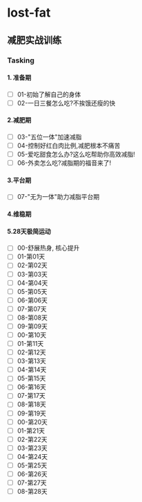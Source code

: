 # lost-fat

## 减肥实战训练

### Tasking

#### 1. 准备期

- [ ] 01-初始了解自己的身体
- [ ] 02-一日三餐怎么吃?不挨饿还瘦的快

#### 2.减肥期

- [ ] 03-"五位一体"加速减脂
- [ ] 04-控制好红白肉比例,减肥根本不痛苦
- [ ] 05-爱吃甜食怎么办?这么吃帮助你高效减脂!
- [ ] 06-外卖怎么吃?减脂期的福音来了!

#### 3.平台期

- [ ] 07-"无为一体"助力减脂平台期

#### 4.维稳期

#### 5.28天极简运动

- [ ] 00-舒展热身, 核心提升
- [ ] 01-第01天
- [ ] 02-第02天
- [ ] 03-第03天
- [ ] 04-第04天
- [ ] 05-第05天
- [ ] 06-第06天
- [ ] 07-第07天
- [ ] 08-第08天
- [ ] 09-第09天
- [ ] 00-第10天
- [ ] 01-第11天
- [ ] 02-第12天
- [ ] 03-第13天
- [ ] 04-第14天
- [ ] 05-第15天
- [ ] 06-第16天
- [ ] 07-第17天
- [ ] 08-第18天
- [ ] 09-第19天
- [ ] 00-第20天
- [ ] 01-第21天
- [ ] 02-第22天
- [ ] 03-第23天
- [ ] 04-第24天
- [ ] 05-第25天
- [ ] 06-第26天
- [ ] 07-第27天
- [ ] 08-第28天
